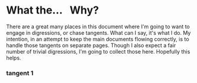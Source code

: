 What the&hellip; &nbsp; Why?
============================

There are a great many places in this document where I'm going to want to engage in digressions, or chase tangents.  What can I say, it's what I do.  My intention, in an attempt to keep the main documents flowing correctly, is to handle those tangents on separate pages.  Though I also expect a fair number of trivial digressions, I'm going to collect those here.  Hopefully this helps.

### tangent 1
